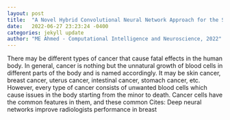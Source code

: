 ```yaml
---
layout: post
title:  "A Novel Hybrid Convolutional Neural Network Approach for the Stomach Intestinal Early Detection Cancer Subtype Classification"
date:   2022-06-27 23:23:24 -0400
categories: jekyll update
author: "ME Ahmed - Computational Intelligence and Neuroscience, 2022"
---
```

There may be different types of cancer that cause fatal effects in the human body. In general, cancer is nothing but the unnatural growth of blood cells in different parts of the body and is named accordingly. It may be skin cancer, breast cancer, uterus cancer, intestinal cancer, stomach cancer, etc. However, every type of cancer consists of unwanted blood cells which cause issues in the body starting from the minor to death. Cancer cells have the common features in them, and these common 
Cites: Deep neural networks improve radiologists performance in breast